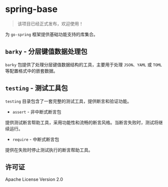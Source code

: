 # spring-base

> 该项目已经正式发布，欢迎使用！

为 `go-spring` 框架提供基础功能支持的库集合。

## `barky` - 分层键值数据处理包

`barky` 包提供了处理分层键值数据结构的工具，主要用于处理 `JSON`、`YAML` 或 `TOML` 等配置格式中的嵌套数据。

## `testing` - 测试工具包

`testing` 目录包含了一套完整的测试工具，提供断言和验证功能。

- `assert` - 非中断式断言包

提供测试断言帮助工具，采用功能性和流畅的断言风格。当断言失败时，测试将继续运行。

- `require` - 中断式断言包

提供在失败时停止测试执行的断言帮助工具。

## 许可证

Apache License Version 2.0